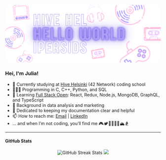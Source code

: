 <picture>
  <source media="(prefers-color-scheme: dark)" srcset="/assets/images/dark_scheme_neon-gamedev-cover.png">
  <source media="(prefers-color-scheme: light)" srcset="/assets/images/light_scheme_neon-gamedev-cover.png">
  <img alt="Hello there!" src="/assets/images/light_scheme_neon-gamedev-cover.png">
</picture>

### Hei, I'm Julia!

- 🐝 Currently studying at [Hive Helsinki](https://www.hive.fi/en/) (42 Network) coding school
- 👩🏻‍💻 Programming in C, C++, Python, and SQL
- 🌱 Learning [Full Stack Open](https://fullstackopen.com/en/): React, Redux, Node.js, MongoDB, GraphQL, and TypeScript
- 📌 Background in data analysis and marketing
- 👾 Dedicated to keeping my documentation clear and helpful
- 📫 How to reach me: [Email](mailto:julia.persidskaia@gmail.com) | [LinkedIn](https://www.linkedin.com/in/iuliia-persidskaia/)
- ... and when I’m not coding, you’ll find me 🎮🏕🚴‍♀️🦆👀🏔🏂

___

#### GitHub Stats
<div align="center">

<picture>
  <source
    srcset="https://github-readme-streak-stats.herokuapp.com/?user=ipersids&theme=github-dark-blue&hide_border=true"
    media="(prefers-color-scheme: dark)"
  />
  <source
    srcset="https://github-readme-streak-stats.herokuapp.com/?user=ipersids&theme=ligth&hide_border=true"
    media="(prefers-color-scheme: light), (prefers-color-scheme: no-preference)"
  />
  <img alt="GitHub Streak Stats" src="https://github-readme-streak-stats.herokuapp.com/?user=ipersids&theme=light&hide_border=true" height="170" />
</picture>

<picture>
  <source
    srcset="https://github-readme-stats.vercel.app/api/top-langs/?username=ipersids&hide=jupyter%20notebook&hide_border=true&hide_title=true&layout=compact&langs_count=8&theme=github_dark"
    media="(prefers-color-scheme: dark)"
  />
  <source
    srcset="https://github-readme-stats.vercel.app/api/top-langs/?username=ipersids&hide=jupyter%20notebook&hide_border=true&hide_title=true&layout=compact&langs_count=8&theme=swift"
    media="(prefers-color-scheme: light), (prefers-color-scheme: no-preference)"
  />
  <img src="https://github-readme-stats.vercel.app/api/top-langs/?username=ipersids&hide=jupyter%20notebook&hide_border=true&layout=compact&langs_count=8" height="160" />
</picture>

</div>
